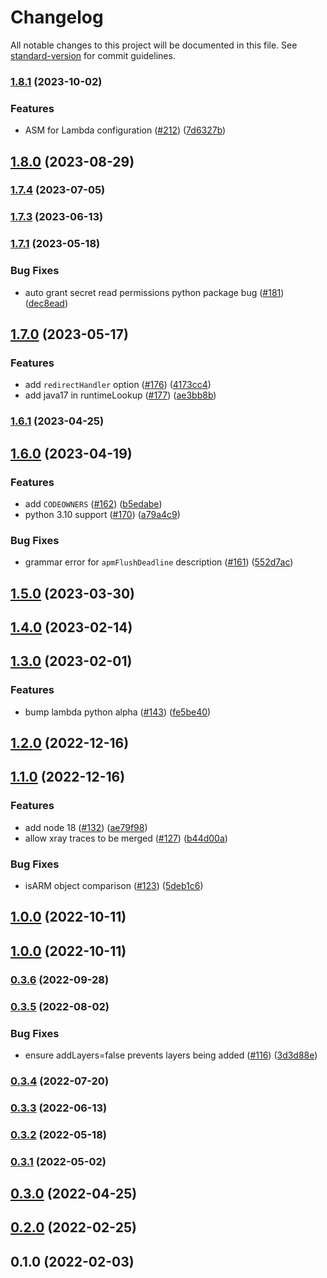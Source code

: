 # Changelog

All notable changes to this project will be documented in this file. See [standard-version](https://github.com/conventional-changelog/standard-version) for commit guidelines.

### [1.8.1](https://github.com/DataDog/datadog-cdk-constructs/compare/v2-1.8.0...v2-1.8.1) (2023-10-02)


### Features

* ASM for Lambda configuration ([#212](https://github.com/DataDog/datadog-cdk-constructs/issues/212)) ([7d6327b](https://github.com/DataDog/datadog-cdk-constructs/commit/7d6327b21e718217fd4646da952267027f13ce0b))

## [1.8.0](https://github.com/DataDog/datadog-cdk-constructs/compare/v2-1.7.4...v2-1.8.0) (2023-08-29)

### [1.7.4](https://github.com/DataDog/datadog-cdk-constructs/compare/v2-1.7.3...v2-1.7.4) (2023-07-05)

### [1.7.3](https://github.com/DataDog/datadog-cdk-constructs/compare/v2-1.7.1...v2-1.7.3) (2023-06-13)

### [1.7.1](https://github.com/DataDog/datadog-cdk-constructs/compare/v2-1.7.0...v2-1.7.1) (2023-05-18)


### Bug Fixes

* auto grant secret read permissions python package bug ([#181](https://github.com/DataDog/datadog-cdk-constructs/issues/181)) ([dec8ead](https://github.com/DataDog/datadog-cdk-constructs/commit/dec8ead28d8c8f262508d9896159a746b0fc7dd1))

## [1.7.0](https://github.com/DataDog/datadog-cdk-constructs/compare/v2-1.6.1...v2-1.7.0) (2023-05-17)


### Features

* add `redirectHandler` option ([#176](https://github.com/DataDog/datadog-cdk-constructs/issues/176)) ([4173cc4](https://github.com/DataDog/datadog-cdk-constructs/commit/4173cc40165d789b3abd62f277664bc11de6e4c5))
* add java17 in runtimeLookup ([#177](https://github.com/DataDog/datadog-cdk-constructs/issues/177)) ([ae3bb8b](https://github.com/DataDog/datadog-cdk-constructs/commit/ae3bb8b323e0d9843a968ebac7ce187b7956f3df))

### [1.6.1](https://github.com/DataDog/datadog-cdk-constructs/compare/v2-1.6.0...v2-1.6.1) (2023-04-25)

## [1.6.0](https://github.com/DataDog/datadog-cdk-constructs/compare/v2-1.5.0...v2-1.6.0) (2023-04-19)


### Features

* add `CODEOWNERS` ([#162](https://github.com/DataDog/datadog-cdk-constructs/issues/162)) ([b5edabe](https://github.com/DataDog/datadog-cdk-constructs/commit/b5edabe7eaf855d001c19f1c8fb2709dc85f63bd))
* python 3.10 support ([#170](https://github.com/DataDog/datadog-cdk-constructs/issues/170)) ([a79a4c9](https://github.com/DataDog/datadog-cdk-constructs/commit/a79a4c96b2424e664575ea52fc2df5e4a504e1a1))


### Bug Fixes

* grammar error for `apmFlushDeadline` description ([#161](https://github.com/DataDog/datadog-cdk-constructs/issues/161)) ([552d7ac](https://github.com/DataDog/datadog-cdk-constructs/commit/552d7ace2e0c9082e758690766a69dc6dc7dee82))

## [1.5.0](https://github.com/DataDog/datadog-cdk-constructs/compare/v2-1.4.0...v2-1.5.0) (2023-03-30)

## [1.4.0](https://github.com/DataDog/datadog-cdk-constructs/compare/v2-1.3.0...v2-1.4.0) (2023-02-14)

## [1.3.0](https://github.com/DataDog/datadog-cdk-constructs/compare/v2-1.2.0...v2-1.3.0) (2023-02-01)


### Features

* bump lambda python alpha ([#143](https://github.com/DataDog/datadog-cdk-constructs/issues/143)) ([fe5be40](https://github.com/DataDog/datadog-cdk-constructs/commit/fe5be40973587d23de68dea7179f70f0ddc979ee))

## [1.2.0](https://github.com/DataDog/datadog-cdk-constructs/compare/v2-1.1.0...v2-1.2.0) (2022-12-16)

## [1.1.0](https://github.com/DataDog/datadog-cdk-constructs/compare/v2-1.0.0...v2-1.1.0) (2022-12-16)


### Features

* add node 18 ([#132](https://github.com/DataDog/datadog-cdk-constructs/issues/132)) ([ae79f98](https://github.com/DataDog/datadog-cdk-constructs/commit/ae79f9865719ef0ef0f4ac88c326acca0099e721))
* allow xray traces to be merged ([#127](https://github.com/DataDog/datadog-cdk-constructs/issues/127)) ([b44d00a](https://github.com/DataDog/datadog-cdk-constructs/commit/b44d00ac14197fbdc3f6757d2236b1c9929e2e89))


### Bug Fixes

* isARM object comparison ([#123](https://github.com/DataDog/datadog-cdk-constructs/issues/123)) ([5deb1c6](https://github.com/DataDog/datadog-cdk-constructs/commit/5deb1c61e3166a859e3baf91009138010dde32cb))

## [1.0.0](https://github.com/DataDog/datadog-cdk-constructs/compare/v2-0.3.6...v2-1.0.0) (2022-10-11)

## [1.0.0](https://github.com/DataDog/datadog-cdk-constructs/compare/v2-0.3.6...v2-1.0.0) (2022-10-11)

### [0.3.6](https://github.com/DataDog/datadog-cdk-constructs/compare/v2-0.3.5...v2-0.3.6) (2022-09-28)

### [0.3.5](https://github.com/DataDog/datadog-cdk-constructs/compare/v2-0.3.4...v2-0.3.5) (2022-08-02)


### Bug Fixes

* ensure addLayers=false prevents layers being added ([#116](https://github.com/DataDog/datadog-cdk-constructs/issues/116)) ([3d3d88e](https://github.com/DataDog/datadog-cdk-constructs/commit/3d3d88e44bcd9db0d31c04bd5d42df5507cc8c95))

### [0.3.4](https://github.com/DataDog/datadog-cdk-constructs/compare/v2-0.3.3...v2-0.3.4) (2022-07-20)

### [0.3.3](https://github.com/DataDog/datadog-cdk-constructs/compare/v2-0.3.2...v2-0.3.3) (2022-06-13)

### [0.3.2](https://github.com/DataDog/datadog-cdk-constructs/compare/v2-0.3.1...v2-0.3.2) (2022-05-18)

### [0.3.1](https://github.com/DataDog/datadog-cdk-constructs/compare/v2-0.3.0...v2-0.3.1) (2022-05-02)

## [0.3.0](https://github.com/DataDog/datadog-cdk-constructs/compare/v2-0.2.0...v2-0.3.0) (2022-04-25)

## [0.2.0](https://github.com/DataDog/datadog-cdk-constructs/compare/v2-0.1.0...v2-0.2.0) (2022-02-25)

## 0.1.0 (2022-02-03)
